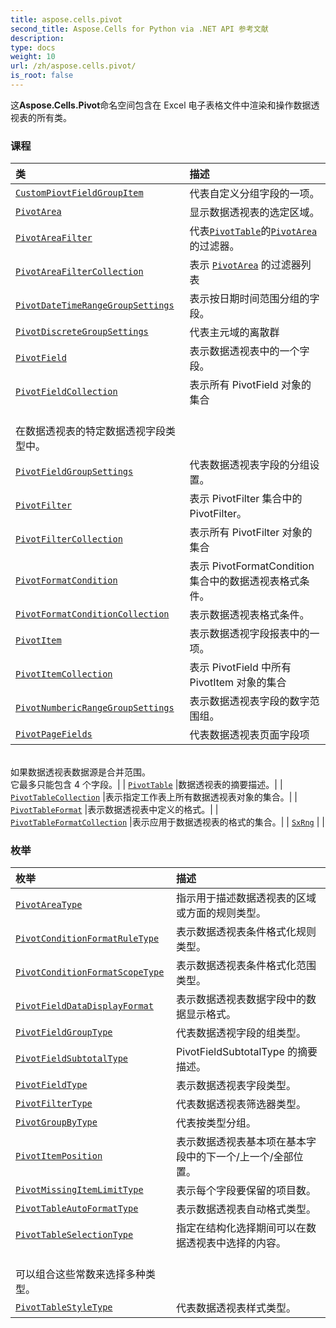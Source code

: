 ```yaml
---
title: aspose.cells.pivot
second_title: Aspose.Cells for Python via .NET API 参考文献
description:
type: docs
weight: 10
url: /zh/aspose.cells.pivot/
is_root: false
---
```

这**Aspose.Cells.Pivot**命名空间包含在 Excel 电子表格文件中渲染和操作数据透视表的所有类。

### 课程
|类|描述|
| :- | :- |
| [`CustomPiovtFieldGroupItem`](/cells/python-net/zh/aspose.cells.pivot/custompiovtfieldgroupitem) |代表自定义分组字段的一项。|
| [`PivotArea`](/cells/python-net/zh/aspose.cells.pivot/pivotarea) |显示数据透视表的选定区域。|
| [`PivotAreaFilter`](/cells/python-net/zh/aspose.cells.pivot/pivotareafilter) |代表[`PivotTable`](/cells/python-net/zh/aspose.cells.pivot/pivottable)的[`PivotArea`](/cells/python-net/zh/aspose.cells.pivot/pivotarea)的过滤器。|
| [`PivotAreaFilterCollection`](/cells/python-net/zh/aspose.cells.pivot/pivotareafiltercollection) |表示 [`PivotArea`](/cells/python-net/zh/aspose.cells.pivot/pivotarea) 的过滤器列表 |
| [`PivotDateTimeRangeGroupSettings`](/cells/python-net/zh/aspose.cells.pivot/pivotdatetimerangegroupsettings) |表示按日期时间范围分组的字段。|
| [`PivotDiscreteGroupSettings`](/cells/python-net/zh/aspose.cells.pivot/pivotdiscretegroupsettings) |代表主元域的离散群|
| [`PivotField`](/cells/python-net/zh/aspose.cells.pivot/pivotfield) |表示数据透视表中的一个字段。|
| [`PivotFieldCollection`](/cells/python-net/zh/aspose.cells.pivot/pivotfieldcollection) |表示所有 PivotField 对象的集合<br/>在数据透视表的特定数据透视字段类型中。|
| [`PivotFieldGroupSettings`](/cells/python-net/zh/aspose.cells.pivot/pivotfieldgroupsettings) |代表数据透视表字段的分组设置。|
| [`PivotFilter`](/cells/python-net/zh/aspose.cells.pivot/pivotfilter) |表示 PivotFilter 集合中的 PivotFilter。|
| [`PivotFilterCollection`](/cells/python-net/zh/aspose.cells.pivot/pivotfiltercollection) |表示所有 PivotFilter 对象的集合|
| [`PivotFormatCondition`](/cells/python-net/zh/aspose.cells.pivot/pivotformatcondition) |表示 PivotFormatCondition 集合中的数据透视表格式条件。|
| [`PivotFormatConditionCollection`](/cells/python-net/zh/aspose.cells.pivot/pivotformatconditioncollection) |表示数据透视表格式条件。|
| [`PivotItem`](/cells/python-net/zh/aspose.cells.pivot/pivotitem) |表示数据透视字段报表中的一项。|
| [`PivotItemCollection`](/cells/python-net/zh/aspose.cells.pivot/pivotitemcollection) |表示 PivotField 中所有 PivotItem 对象的集合|
| [`PivotNumbericRangeGroupSettings`](/cells/python-net/zh/aspose.cells.pivot/pivotnumbericrangegroupsettings) |表示数据透视表字段的数字范围组。|
| [`PivotPageFields`](/cells/python-net/zh/aspose.cells.pivot/pivotpagefields) |代表数据透视表页面字段项<br/>如果数据透视表数据源是合并范围。<br/>它最多只能包含 4 个字段。|
| [`PivotTable`](/cells/python-net/zh/aspose.cells.pivot/pivottable) |数据透视表的摘要描述。|
| [`PivotTableCollection`](/cells/python-net/zh/aspose.cells.pivot/pivottablecollection) |表示指定工作表上所有数据透视表对象的集合。|
| [`PivotTableFormat`](/cells/python-net/zh/aspose.cells.pivot/pivottableformat) |表示数据透视表中定义的格式。|
| [`PivotTableFormatCollection`](/cells/python-net/zh/aspose.cells.pivot/pivottableformatcollection) |表示应用于数据透视表的格式的集合。|
| [`SxRng`](/cells/python-net/zh/aspose.cells.pivot/sxrng) |  |


### 枚举
|枚举|描述|
| :- | :- |
| [`PivotAreaType`](/cells/python-net/zh/aspose.cells.pivot/pivotareatype) |指示用于描述数据透视表的区域或方面的规则类型。|
| [`PivotConditionFormatRuleType`](/cells/python-net/zh/aspose.cells.pivot/pivotconditionformatruletype) |表示数据透视表条件格式化规则类型。|
| [`PivotConditionFormatScopeType`](/cells/python-net/zh/aspose.cells.pivot/pivotconditionformatscopetype) |表示数据透视表条件格式化范围类型。|
| [`PivotFieldDataDisplayFormat`](/cells/python-net/zh/aspose.cells.pivot/pivotfielddatadisplayformat) |表示数据透视表数据字段中的数据显示格式。|
| [`PivotFieldGroupType`](/cells/python-net/zh/aspose.cells.pivot/pivotfieldgrouptype) |代表数据透视字段的组类型。|
| [`PivotFieldSubtotalType`](/cells/python-net/zh/aspose.cells.pivot/pivotfieldsubtotaltype) | PivotFieldSubtotalType 的摘要描述。|
| [`PivotFieldType`](/cells/python-net/zh/aspose.cells.pivot/pivotfieldtype) |表示数据透视表字段类型。|
| [`PivotFilterType`](/cells/python-net/zh/aspose.cells.pivot/pivotfiltertype) |代表数据透视表筛选器类型。|
| [`PivotGroupByType`](/cells/python-net/zh/aspose.cells.pivot/pivotgroupbytype) |代表按类型分组。|
| [`PivotItemPosition`](/cells/python-net/zh/aspose.cells.pivot/pivotitemposition) |表示数据透视表基本项在基本字段中的下一个/上一个/全部位置。|
| [`PivotMissingItemLimitType`](/cells/python-net/zh/aspose.cells.pivot/pivotmissingitemlimittype) |表示每个字段要保留的项目数。|
| [`PivotTableAutoFormatType`](/cells/python-net/zh/aspose.cells.pivot/pivottableautoformattype) |表示数据透视表自动格式类型。|
| [`PivotTableSelectionType`](/cells/python-net/zh/aspose.cells.pivot/pivottableselectiontype) |指定在结构化选择期间可以在数据透视表中选择的内容。<br/>可以组合这些常数来选择多种类型。|
| [`PivotTableStyleType`](/cells/python-net/zh/aspose.cells.pivot/pivottablestyletype) |代表数据透视表样式类型。|


